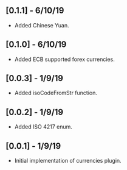 ## [0.1.1] - 6/10/19

*  Added Chinese Yuan.

## [0.1.0] - 6/10/19

*  Added ECB supported forex currencies.

## [0.0.3] - 1/9/19

*  Added isoCodeFromStr function.

## [0.0.2] - 1/9/19

*  Added ISO 4217 enum.

## [0.0.1] - 1/9/19

*  Initial implementation of currencies plugin.

